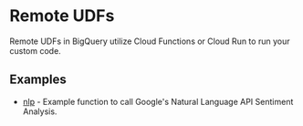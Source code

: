 # Remote UDFs

Remote UDFs in BigQuery utilize Cloud Functions or Cloud Run to run your custom code.  

## Examples

* [nlp](/udfs/remote_udfs/examples/nlp/) - Example function to call Google's Natural Language API Sentiment Analysis. 

